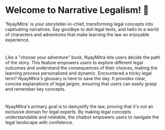 #
# Welcome to Narrative Legalism! 🤖

'NyayMitra' is your storyteller-in-chief, transforming legal concepts into captivating narratives. Say goodbye to dull legal texts, and hello to a world of characters and adventures that make learning the law an enjoyable experience.
#
#
Like a "choose your adventure" book, NyayMitra lets users decide the path of the story. 
This feature empowers users to explore different legal outcomes and understand the consequences of their choices, making the learning process personalized 
and dynamic.
Encountered a tricky legal term? NyayMitra's glossary is here to save the day. It provides clear, concise explanations 
of legal jargon, ensuring that users can easily grasp and remember key concepts.
#
#
NyayMitra's primary goal is to demystify the law, proving that it's not an exclusive domain for legal experts. 
By making legal concepts understandable and relatable, the chatbot empowers users to navigate the 
legal landscape with confidence.
